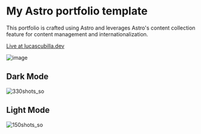 # My Astro portfolio template

This portfolio is crafted using Astro and leverages Astro's content collection feature for content management and internationalization.

[Live at lucascubilla.dev](https://www.lucascubilla.dev/)

![image](https://github.com/LICF01/my-portfolio/assets/41651420/e5275bca-748d-4cac-b45d-55069093bfa2)

## Dark Mode
![330shots_so](https://github.com/LICF01/my-portfolio/assets/41651420/53f05db0-4542-4e50-bfb8-9fb08ac7aed0)

## Light Mode
![150shots_so](https://github.com/LICF01/my-portfolio/assets/41651420/63a18bfb-b933-412f-b8e5-3e72788187a9)

